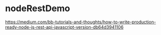 # nodeRestDemo
https://medium.com/bb-tutorials-and-thoughts/how-to-write-production-ready-node-js-rest-api-javascript-version-db64d3941106
